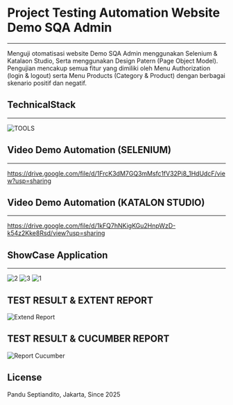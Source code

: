# Project Testing Automation Website Demo SQA Admin
------------------------
Menguji otomatisasi website Demo SQA Admin menggunakan Selenium & Katalaon Studio, Serta menggunakan Design Patern (Page Object Model). Pengujian mencakup semua fitur yang dimiliki oleh Menu Authorization (login & logout) serta Menu Products (Category & Product) dengan berbagai skenario positif dan negatif.

## TechnicalStack 
------------------------
![TOOLS](https://github.com/user-attachments/assets/111446b4-9873-4caf-a15d-92f410dc5aac)

## Video Demo Automation (SELENIUM)
------------------------
https://drive.google.com/file/d/1FrcK3dM7GQ3mMsfc1fV32Pi8_1HdUdcF/view?usp=sharing

## Video Demo Automation (KATALON STUDIO)
------------------------
https://drive.google.com/file/d/1kFQ7hNKigKGu2HnpWzD-k54z2Kke8Rsd/view?usp=sharing

## ShowCase Application
-------------------------
![2](https://github.com/user-attachments/assets/def8c2a7-75a7-48d5-a397-8bf76e754088)
![3](https://github.com/user-attachments/assets/e25088a2-936e-457e-993b-bce72e547ad6)
![1](https://github.com/user-attachments/assets/9a904fa5-f3bf-4849-b5b1-685fe7ce5209)


TEST RESULT & EXTENT REPORT
--------------------------
![Extend Report](https://github.com/user-attachments/assets/fa70b786-d089-4615-bf16-e63bfa66df01)


TEST RESULT & CUCUMBER REPORT
--------------------------
![Report Cucumber](https://github.com/user-attachments/assets/ea1417f1-cfb4-4c8c-99b9-56f6558918cd)


## License
Pandu Septiandito, Jakarta, Since 2025
